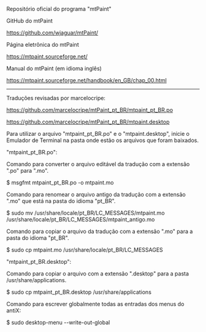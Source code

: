 Repositório oficial do programa "mtPaint"


GitHub do mtPaint

https://github.com/wjaguar/mtPaint/


Página eletrônica do mtPaint

https://mtpaint.sourceforge.net/


Manual do mtPaint (em idioma inglês)

https://mtpaint.sourceforge.net/handbook/en_GB/chap_00.html


- - - - -


Traduções revisadas por marcelocripe:

https://github.com/marcelocripe/mtPaint_pt_BR/mtpaint_pt_BR.po

https://github.com/marcelocripe/mtPaint_pt_BR/mtpaint.desktop



Para utilizar o arquivo "mtpaint_pt_BR.po" e o "mtpaint.desktop", inicie o Emulador de Terminal na pasta onde estão os arquivos que foram baixados.

"mtpaint_pt_BR.po":

Comando para converter o arquivo editável da tradução com a extensão ".po" para ".mo".

$ msgfmt mtpaint_pt_BR.po -o mtpaint.mo

Comando para renomear o arquivo antigo da tradução com a extensão ".mo" que está na pasta do idioma "pt_BR".

$ sudo mv /usr/share/locale/pt_BR/LC_MESSAGES/mtpaint.mo /usr/share/locale/pt_BR/LC_MESSAGES/mtpaint_antigo.mo

Comando para copiar o arquivo da tradução com a extensão ".mo" para a pasta do idioma "pt_BR".

$ sudo cp mtpaint.mo /usr/share/locale/pt_BR/LC_MESSAGES



"mtpaint_pt_BR.desktop":

Comando para copiar o arquivo com a extensão ".desktop" para a pasta /usr/share/applications.

$ sudo cp mtpaint_pt_BR.desktop /usr/share/applications

Comando para escrever globalmente todas as entradas dos menus do antiX:

$ sudo desktop-menu --write-out-global
